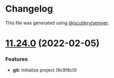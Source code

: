 # Changelog

This file was generated using [@jscutlery/semver](https://github.com/jscutlery/semver).

# [11.24.0](https://github.com/wSedlacek/flagship-text/compare/v11.23.0...v11.24.0) (2022-02-05)


### Features

* **git:** initialize project (9c9f8c0)
